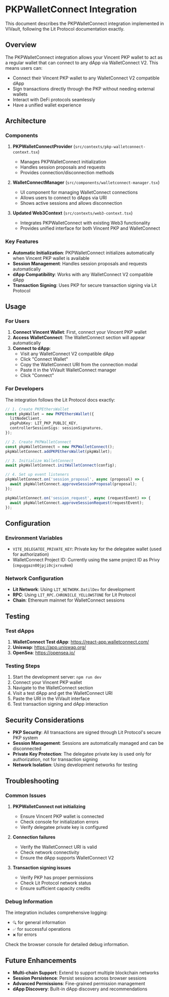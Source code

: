 # PKPWalletConnect Integration

This document describes the PKPWalletConnect integration implemented in ViVault, following the Lit Protocol documentation exactly.

## Overview

The PKPWalletConnect integration allows your Vincent PKP wallet to act as a regular wallet that can connect to any dApp via WalletConnect V2. This means users can:

- Connect their Vincent PKP wallet to any WalletConnect V2 compatible dApp
- Sign transactions directly through the PKP without needing external wallets
- Interact with DeFi protocols seamlessly
- Have a unified wallet experience

## Architecture

### Components

1. **PKPWalletConnectProvider** (`src/contexts/pkp-walletconnect-context.tsx`)

   - Manages PKPWalletConnect initialization
   - Handles session proposals and requests
   - Provides connection/disconnection methods

2. **WalletConnectManager** (`src/components/walletconnect-manager.tsx`)

   - UI component for managing WalletConnect connections
   - Allows users to connect to dApps via URI
   - Shows active sessions and allows disconnection

3. **Updated Web3Context** (`src/contexts/web3-context.tsx`)
   - Integrates PKPWalletConnect with existing Web3 functionality
   - Provides unified interface for both Vincent PKP and WalletConnect

### Key Features

- **Automatic Initialization**: PKPWalletConnect initializes automatically when Vincent PKP wallet is available
- **Session Management**: Handles session proposals and requests automatically
- **dApp Compatibility**: Works with any WalletConnect V2 compatible dApp
- **Transaction Signing**: Uses PKP for secure transaction signing via Lit Protocol

## Usage

### For Users

1. **Connect Vincent Wallet**: First, connect your Vincent PKP wallet
2. **Access WalletConnect**: The WalletConnect section will appear automatically
3. **Connect to dApp**:
   - Visit any WalletConnect V2 compatible dApp
   - Click "Connect Wallet"
   - Copy the WalletConnect URI from the connection modal
   - Paste it in the ViVault WalletConnect manager
   - Click "Connect"

### For Developers

The integration follows the Lit Protocol docs exactly:

```typescript
// 1. Create PKPEthersWallet
const pkpWallet = new PKPEthersWallet({
  litNodeClient,
  pkpPubKey: LIT_PKP_PUBLIC_KEY,
  controllerSessionSigs: sessionSignatures,
});

// 2. Create PKPWalletConnect
const pkpWalletConnect = new PKPWalletConnect();
pkpWalletConnect.addPKPEthersWallet(pkpWallet);

// 3. Initialize WalletConnect
await pkpWalletConnect.initWalletConnect(config);

// 4. Set up event listeners
pkpWalletConnect.on('session_proposal', async (proposal) => {
  await pkpWalletConnect.approveSessionProposal(proposal);
});

pkpWalletConnect.on('session_request', async (requestEvent) => {
  await pkpWalletConnect.approveSessionRequest(requestEvent);
});
```

## Configuration

### Environment Variables

- `VITE_DELEGATEE_PRIVATE_KEY`: Private key for the delegatee wallet (used for authorization)
- WalletConnect Project ID: Currently using the same project ID as Privy (`cmguggazn00jpji0cjxrxu8em`)

### Network Configuration

- **Lit Network**: Using `LIT_NETWORK.DatilDev` for development
- **RPC**: Using `LIT_RPC.CHRONICLE_YELLOWSTONE` for Lit Protocol
- **Chain**: Ethereum mainnet for WalletConnect sessions

## Testing

### Test dApps

1. **WalletConnect Test dApp**: https://react-app.walletconnect.com/
2. **Uniswap**: https://app.uniswap.org/
3. **OpenSea**: https://opensea.io/

### Testing Steps

1. Start the development server: `npm run dev`
2. Connect your Vincent PKP wallet
3. Navigate to the WalletConnect section
4. Visit a test dApp and get the WalletConnect URI
5. Paste the URI in the ViVault interface
6. Test transaction signing and dApp interaction

## Security Considerations

- **PKP Security**: All transactions are signed through Lit Protocol's secure PKP system
- **Session Management**: Sessions are automatically managed and can be disconnected
- **Private Key Protection**: The delegatee private key is used only for authorization, not for transaction signing
- **Network Isolation**: Using development networks for testing

## Troubleshooting

### Common Issues

1. **PKPWalletConnect not initializing**

   - Ensure Vincent PKP wallet is connected
   - Check console for initialization errors
   - Verify delegatee private key is configured

2. **Connection failures**

   - Verify the WalletConnect URI is valid
   - Check network connectivity
   - Ensure the dApp supports WalletConnect V2

3. **Transaction signing issues**
   - Verify PKP has proper permissions
   - Check Lit Protocol network status
   - Ensure sufficient capacity credits

### Debug Information

The integration includes comprehensive logging:

- `🔍` for general information
- `✅` for successful operations
- `❌` for errors

Check the browser console for detailed debug information.

## Future Enhancements

- **Multi-chain Support**: Extend to support multiple blockchain networks
- **Session Persistence**: Persist sessions across browser sessions
- **Advanced Permissions**: Fine-grained permission management
- **dApp Discovery**: Built-in dApp discovery and recommendations
